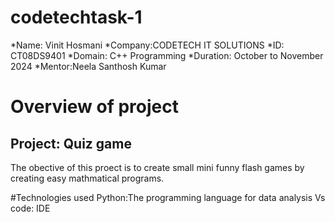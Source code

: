 # codetechtask-1
*Name: Vinit Hosmani
*Company:CODETECH IT SOLUTIONS
*ID: CT08DS9401
*Domain: C++ Programming
*Duration: October to November 2024
*Mentor:Neela Santhosh Kumar

# Overview of project 

## Project: Quiz game
The obective of this proect is to create small mini funny flash games by creating easy mathmatical programs.

#Technologies used
Python:The programming language for data analysis
Vs code: IDE
